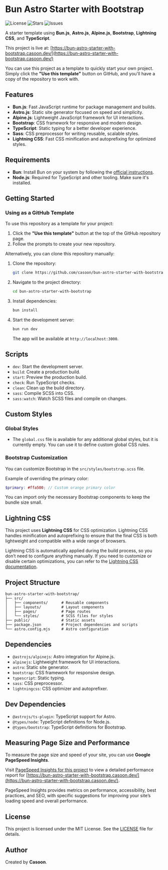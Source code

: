 # Bun Astro Starter with Bootstrap

![License](https://img.shields.io/github/license/casoon/bun-astro-starter-with-bootstrap)
![Stars](https://img.shields.io/github/stars/casoon/bun-astro-starter-with-bootstrap)
![Issues](https://img.shields.io/github/issues/casoon/bun-astro-starter-with-bootstrap)

A starter template using **Bun.js**, **Astro.js**, **Alpine.js**, **Bootstrap**, **Lightning CSS**, and **TypeScript**.

This project is live
at: [https://bun-astro-starter-with-bootstrap.casoon.dev/](https://bun-astro-starter-with-bootstrap.casoon.dev/)

You can use this project as a template to quickly start your own project. Simply click the **"Use this template"**
button on GitHub, and you'll have a copy of the repository to work with.

## Features

- **Bun.js**: Fast JavaScript runtime for package management and builds.
- **Astro.js**: Static site generator focused on speed and simplicity.
- **Alpine.js**: Lightweight JavaScript framework for UI interactions.
- **Bootstrap**: CSS framework for responsive and modern design.
- **TypeScript**: Static typing for a better developer experience.
- **Sass**: CSS preprocessor for writing reusable, scalable styles.
- **Lightning CSS**: Fast CSS minification and autoprefixing for optimized styles.

## Requirements

- **Bun**: Install Bun on your system by following the [official instructions](https://bun.sh).
- **Node.js**: Required for TypeScript and other tooling. Make sure it's installed.

## Getting Started

### Using as a GitHub Template

To use this repository as a template for your project:

1. Click the **"Use this template"** button at the top of the GitHub repository page.
2. Follow the prompts to create your new repository.

Alternatively, you can clone this repository manually:

1. Clone the repository:

   ```bash
   git clone https://github.com/casoon/bun-astro-starter-with-bootstrap.git
   ```

2. Navigate to the project directory:

   ```bash
   cd bun-astro-starter-with-bootstrap
   ```

3. Install dependencies:

   ```bash
   bun install
   ```

4. Start the development server:

   ```bash
   bun run dev
   ```

   The app will be available at `http://localhost:3000`.

## Scripts

- `dev`: Start the development server.
- `build`: Create a production build.
- `start`: Preview the production build.
- `check`: Run TypeScript checks.
- `clean`: Clean up the build directory.
- `sass`: Compile SCSS into CSS.
- `sass:watch`: Watch SCSS files and compile on changes.

## Custom Styles

### Global Styles

- The `global.css` file is available for any additional global styles, but it is currently empty. You can use it to
  define custom global CSS rules.

### Bootstrap Customization

You can customize Bootstrap in the `src/styles/bootstrap.scss` file.

Example of overriding the primary color:

```scss
$primary: #ffa500; // Custom orange primary color
```

You can import only the necessary Bootstrap components to keep the bundle size small.

## Lightning CSS

This project uses **Lightning CSS** for CSS optimization. Lightning CSS handles minification and autoprefixing to ensure
that the final CSS is both lightweight and compatible with a wide range of browsers.

Lightning CSS is automatically applied during the build process, so you don’t need to configure anything manually. If
you need to customize or disable certain optimizations, you can refer to
the [Lightning CSS documentation](https://github.com/parcel-bundler/lightningcss).

## Project Structure

```plaintext
bun-astro-starter-with-bootstrap/
├── src/
│   ├── components/      # Reusable components
│   ├── layouts/         # Layout components
│   ├── pages/           # Page routes
│   └── styles/          # SCSS files for styles
├── public/              # Static assets
├── package.json         # Project dependencies and scripts
└── astro.config.mjs     # Astro configuration
```

## Dependencies

- `@astrojs/alpinejs`: Astro integration for Alpine.js.
- `alpinejs`: Lightweight framework for UI interactions.
- `astro`: Static site generator.
- `bootstrap`: CSS framework for responsive design.
- `typescript`: Static typing.
- `sass`: CSS preprocessor.
- `lightningcss`: CSS optimizer and autoprefixer.

## Dev Dependencies

- `@astrojs/ts-plugin`: TypeScript support for Astro.
- `@types/node`: TypeScript definitions for Node.js.
- `@types/bootstrap`: TypeScript definitions for Bootstrap.

## Measuring Page Size and Performance

To measure the page size and speed of your site, you can use **Google PageSpeed Insights**.

Visit [PageSpeed Insights for this project](https://pagespeed.web.dev/analysis/https-bun-astro-starter-with-bootstrap-casoon-dev/0dl98nu056?form_factor=mobile)
to view a detailed performance report
for [https://bun-astro-starter-with-bootstrap.casoon.dev/](https://bun-astro-starter-with-bootstrap.casoon.dev/).

PageSpeed Insights provides metrics on performance, accessibility, best practices, and SEO, with specific suggestions
for improving your site’s loading speed and overall performance.

## License

This project is licensed under the MIT License. See the [LICENSE](LICENSE) file for details.

## Author

Created by **Casoon**.
